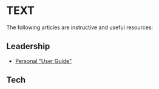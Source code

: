 # TEXT
The following articles are instructive and useful resources:


## Leadership
- [Personal "User Guide"](http://firstround.com/review/the-indispensable-document-for-the-modern-manager/)


## Tech
